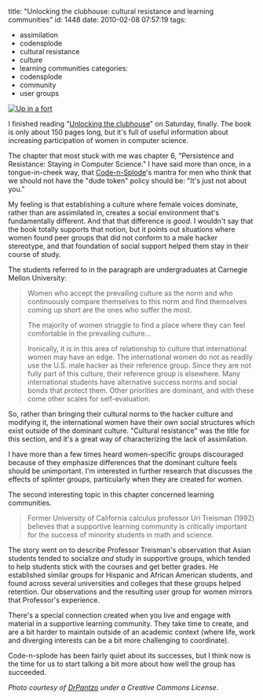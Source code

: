 title: "Unlocking the clubhouse: cultural resistance and learning communities"
id: 1448
date: 2010-02-08 07:57:19
tags: 
- assimilation
- codensplode
- cultural resistance
- culture
- learning communities
categories: 
- codensplode
- community
- user groups

[![](http://www.chesnok.com/daily/wp-content/uploads/2010/02/2296751400_8069ffe722-300x225.jpg "Up in a fort")](http://www.flickr.com/photos/7363510@N06/2296751400/)

I finished reading "[Unlocking the clubhouse](http://www.amazon.com/Unlocking-Clubhouse-Computing-Jane-Margolis/dp/0262632691/ref=sr_1_1?ie=UTF8&s=books&qid=1265643883&sr=8-1)" on Saturday, finally. The book is only about 150 pages long, but it's full of useful information about increasing participation of women in computer science. 

The chapter that most stuck with me was chapter 6, "Persistence and Resistance: Staying in Computer Science." I have said more than once, in a tongue-in-cheek way, that [Code-n-Splode](http://www.chesnok.com/daily/2009/04/29/whats-changed-portland-as-an-example-of-increasing-womens-participation/)'s mantra for men who think that we should not have the "dude token" policy should be: "It's just not about you." 

My feeling is that establishing a culture where female voices dominate, rather than are assimilated in, creates a social environment that's fundamentally different. And that that difference is *good*. I wouldn't say that the book totally supports that notion, but it points out situations where women found peer groups that did not conform to a male hacker stereotype, and that foundation of social support helped them stay in their course of study.

The students referred to in the paragraph are undergraduates at Carnegie Mellon University:

> Women who accept the prevailing culture as the norm and who continuously compare themselves to this norm and find themselves coming up short are the ones who suffer the most. > 
> 
> The majority of women struggle to find a place where they can feel comfortable in the prevailing culture...> 
> 
> Ironically, it is in this area of relationship to culture that international women may have an edge. The international women do not as readily use the U.S. male hacker as their reference group.  Since they are not fully part of this culture, their reference group is elsewhere. Many international students have alternative success norms and social bonds that protect them. Other priorities are dominant, and with these come other scales for self-evaluation.

So, rather than bringing their cultural norms to the hacker culture and modifying it, the international women have their own social structures which exist outside of the dominant culture. "Cultural resistance" was the title for this section, and it's a great way of characterizing the lack of assimilation.

I have more than a few times heard women-specific groups discouraged because of they emphasize differences that the dominant culture feels should be unimportant. I'm interested in further research that discusses the effects of splinter groups, particularly when they are created for women.

The second interesting topic in this chapter concerned learning communities. 

> Former University of California calculus professor Uri Treisman (1992) believes that a supportive learning community is critically important for the success of minority students in math and science.

The story went on to describe Professor Treisman's observation that Asian students tended to socialize *and* study in supportive groups, which tended to help students stick with the courses and get better grades. He established similar groups for Hispanic and African American students, and found across several universities and colleges that these groups helped retention. Our observations and the resulting user group for  women mirrors that Professor's experience. 

There's a special connection created when you live and engage with material in a supportive learning community. They take time to create, and are a bit harder to maintain outside of an academic context (where life, work and diverging interests can be a bit more challenging to coordinate).

Code-n-splode has been fairly quiet about its successes, but I think now is the time for us to start talking a bit more about how well the group has succeeded.

_Photo courtesy of [DrPantzo](http://www.flickr.com/photos/7363510@N06/2296751400/) under a Creative Commons License_.
